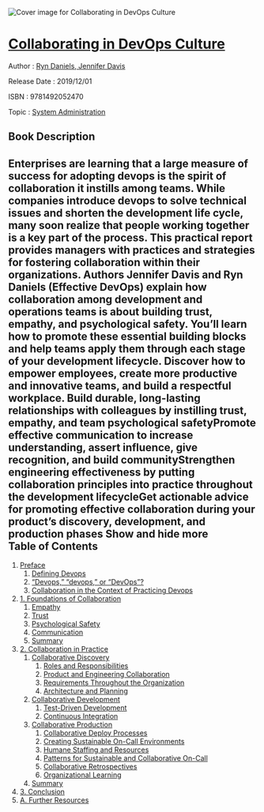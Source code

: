 ![Cover image for Collaborating in DevOps Culture](https://imgdetail.ebookreading.net/cover/cover/20200215/EB9781492052470.jpg)

[Collaborating in DevOps Culture](https://ebookreading.net/view/book/Collaborating+in+DevOps+Culture-EB9781492052470_1.html "Collaborating in DevOps Culture")
====================================================================================================================

Author : [Ryn Daniels](https://ebookreading.net/search/author/Ryn+Daniels),[ Jennifer Davis](https://ebookreading.net/search/author/+Jennifer+Davis)

Release Date : 2019/12/01

ISBN : 9781492052470

Topic : [System Administration](https://ebookreading.net/search/category/system-administration)

Book Description
-----------------

 Enterprises are learning that a large measure of success for adopting devops is the spirit of collaboration it instills among teams. While companies introduce devops to solve technical issues and shorten the development life cycle, many soon realize that people working together is a key part of the process. This practical report provides managers with practices and strategies for fostering collaboration within their organizations.
Authors Jennifer Davis and Ryn Daniels (Effective DevOps) explain how collaboration among development and operations teams is about building trust, empathy, and psychological safety. You’ll learn how to promote these essential building blocks and help teams apply them through each stage of your development lifecycle. Discover how to empower employees, create more productive and innovative teams, and build a respectful workplace.
Build durable, long-lasting relationships with colleagues by instilling trust, empathy, and team psychological safetyPromote effective communication to increase understanding, assert influence, give recognition, and build communityStrengthen engineering effectiveness by putting collaboration principles into practice throughout the development lifecycleGet actionable advice for promoting effective collaboration during your product’s discovery, development, and production phases        Show and hide more                
Table of Contents
-----------------

1. [Preface](https://ebookreading.net/view/book/Collaborating+in+DevOps+Culture-EB9781492052470_4.html#idm45727904075464)
    1. [Defining Devops](https://ebookreading.net/view/book/Collaborating+in+DevOps+Culture-EB9781492052470_4.html#defining_devops)
    1. [“Devops,” “devops,” or “DevOps”?](https://ebookreading.net/view/book/Collaborating+in+DevOps+Culture-EB9781492052470_4.html#capping_devops)
    1. [Collaboration in the Context of Practicing Devops](https://ebookreading.net/view/book/Collaborating+in+DevOps+Culture-EB9781492052470_4.html#collaboration_in_th)
1. [1. Foundations of Collaboration](https://ebookreading.net/view/book/Collaborating+in+DevOps+Culture-EB9781492052470_5.html#foundations_of_coll)
    1. [Empathy](https://ebookreading.net/view/book/Collaborating+in+DevOps+Culture-EB9781492052470_5.html#empathy_idhkGi2J)
    1. [Trust](https://ebookreading.net/view/book/Collaborating+in+DevOps+Culture-EB9781492052470_5.html#trust_idjcRdOd)
    1. [Psychological Safety](https://ebookreading.net/view/book/Collaborating+in+DevOps+Culture-EB9781492052470_5.html#psychological_safet)
    1. [Communication](https://ebookreading.net/view/book/Collaborating+in+DevOps+Culture-EB9781492052470_5.html#communication)
    1. [Summary](https://ebookreading.net/view/book/Collaborating+in+DevOps+Culture-EB9781492052470_5.html#summary_idWuH9ad)
1. [2. Collaboration in Practice](https://ebookreading.net/view/book/Collaborating+in+DevOps+Culture-EB9781492052470_6.html#collaboration_in_pr)
    1. [Collaborative Discovery](https://ebookreading.net/view/book/Collaborating+in+DevOps+Culture-EB9781492052470_6.html#collaborative_disco)
        1. [Roles and Responsibilities](https://ebookreading.net/view/book/Collaborating+in+DevOps+Culture-EB9781492052470_6.html#roles_and_responsib)
        1. [Product and Engineering Collaboration](https://ebookreading.net/view/book/Collaborating+in+DevOps+Culture-EB9781492052470_6.html#product_and_enginee)
        1. [Requirements Throughout the Organization](https://ebookreading.net/view/book/Collaborating+in+DevOps+Culture-EB9781492052470_6.html#requirements_throug)
        1. [Architecture and Planning](https://ebookreading.net/view/book/Collaborating+in+DevOps+Culture-EB9781492052470_6.html#architecture_and_pl)
    1. [Collaborative Development](https://ebookreading.net/view/book/Collaborating+in+DevOps+Culture-EB9781492052470_6.html#collaborative_devel)
        1. [Test-Driven Development](https://ebookreading.net/view/book/Collaborating+in+DevOps+Culture-EB9781492052470_6.html#test_driven_develop)
        1. [Continuous Integration](https://ebookreading.net/view/book/Collaborating+in+DevOps+Culture-EB9781492052470_6.html#continuous_integrat)
    1. [Collaborative Production](https://ebookreading.net/view/book/Collaborating+in+DevOps+Culture-EB9781492052470_6.html#collaborative_produ)
        1. [Collaborative Deploy Processes](https://ebookreading.net/view/book/Collaborating+in+DevOps+Culture-EB9781492052470_6.html#collaborative_deplo)
        1. [Creating Sustainable On-Call Environments](https://ebookreading.net/view/book/Collaborating+in+DevOps+Culture-EB9781492052470_6.html#creating_sustainabl)
        1. [Humane Staffing and Resources](https://ebookreading.net/view/book/Collaborating+in+DevOps+Culture-EB9781492052470_6.html#humane_staffing_and)
        1. [Patterns for Sustainable and Collaborative On-Call](https://ebookreading.net/view/book/Collaborating+in+DevOps+Culture-EB9781492052470_6.html#patterns_for_sustai)
        1. [Collaborative Retrospectives](https://ebookreading.net/view/book/Collaborating+in+DevOps+Culture-EB9781492052470_6.html#collaborative_retro)
        1. [Organizational Learning](https://ebookreading.net/view/book/Collaborating+in+DevOps+Culture-EB9781492052470_6.html#organizational_lear)
    1. [Summary](https://ebookreading.net/view/book/Collaborating+in+DevOps+Culture-EB9781492052470_6.html#summary_idzPOjqa)
1. [3. Conclusion](https://ebookreading.net/view/book/Collaborating+in+DevOps+Culture-EB9781492052470_7.html#conclusion)
1. [A. Further Resources](https://ebookreading.net/view/book/Collaborating+in+DevOps+Culture-EB9781492052470_8.html#idm45727903726664)
